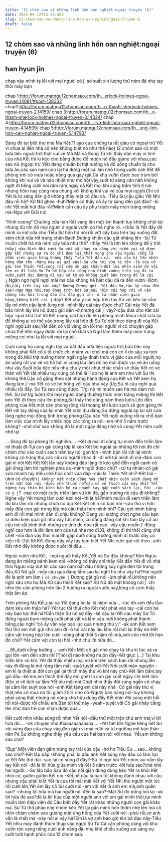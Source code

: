 ```yaml
---
title: "12 chòm sao và những linh hồn oan nghiệt:ngoại truyện (6)"
date: 2025-06-12T13:28:43Z
slug: 12-chom-sao-va-nhung-linh-hon-oan-nghietngoai-truyen-6
draft: false
---
```


## 12 chòm sao và những linh hồn oan nghiệt:ngoại truyện (6)

## han hyun jin

chap này mình tạ lỗi với mọi người có j` sơ suất xin lượng thứ ném đá nhẹ tay thôi mấy bạn
 
chap 1:http://forum.matngu12chomsao.com/th...erlock-holmes-ngoai-truyen.14091/#post-138332
chap2:http://forum.matngu12chomsao.com/th...o-thanh-sherlock-holmes-ngoai-truyen-2.14159/
chap 3:http://forum.matngu12chomsao.com/th...o-thanh-sherlock-holmes-ngoai-truyen-3.14324/
chap 4:http://forum.matngu12chomsao.com/th...-va-linh-hon-oan-nghiet-ngoai-truyen-4.14599/
chap 5:http://forum.matngu12chomsao.com/th...ung-linh-hon-oan-nghiet-ngoai-truyen-5.14793/
 
 
 
Sáng đó tại biệt thự nhà Ma Kết(11 sao của chúng ta rất giàu có ngoại trừ Yết vì chưa ai đến nhà cô nên không biết nó như thế nào),12 chòm sao có một bữa tiệc ngoài trời thật vui vẻ.Mã Mã và Song Tử khi thấy dàn máy vi tính của nhà Kết thì kì kèo cho bằng được để mượn nó đấu game với nhau,các sao nữ (ngoại trừ Yết) đang chuẩn bị thịt nướng và đồ uống chuẩn bị cho bữa ăn,các sao nam còn lại thì dựng một cái lán nhỏ trong vườn nàh Kết đề phòng trời có mưa hoặc nắng quá gay gắt.Cả khu vườn được bao trùm bởi không khí vui vẻ và náo nhiệt như mở hội vậy,suốt từ sáng căn nàh không ngớt đi tiếng cười nói râm ram,ngay cả Kết mọi khi cũng trầm tính ít nói nhưng hôm nay cũng hòa chung với không khí vui vẻ của mọi người.Chỉ có Yết là từ sáng đến giờ không thấy mặt cô đâu cả.
-Tiểu Sư,cậu giấu Yết Nhi đâu rồi hả?-Xử Nữ ghẹo
-huh?Mình có thấy cô ấy từ sáng đến giờ đâu?
-kì nhỉ Yết mất hút đâu rồi?Mình cần cậu ấy phụ trách mấy món tráng miệng mà-Ngư với Giải nói
 
“Kính coong” Chuông cửa nàh Kết vang lên một âm thanh tuy không chói tai nhưng đủ lớn để mọi người ở ngoài vườn có thể nghe rõ.
-chắc là Yết đấy để mình ra mở cửa cho-Tiểu Sư hớn hở nói rồi vứt cây búa trên tay xuống đất xém chút nữa rớt trúng chân Bạch Dương khiến cậu gắt nhặng lên
-Sư Tử muốn chết hả mà ném cây búa như thế?
-thấy Yết là tớn lên không để ý trời mây j` nữa-Bình Nhi cười
Sư vội vã chạy ra cổng với niềm vui sẽ được gặp Yết nhưng sự ra đó chỉ đem lại thất vọng cho cậu ngoài cổng là nhân viên giao hàng,không thấy Tiểu Yết đâu cả.
-mời cậu kí tên nhận hàng dùm cho
-hàng này ai gửi vậy?-Sư vừa hỏi vừa kí tên
-là của cô gái tên Thiên Yết,xong rồi cám ơn quý khách-dứt lời nhân viên đó vội lên xe đi tiếp
Sư Tử bê hộp các tông nhỏ hình vuông trên tay đi ra vườn,suốt dọc đường đi cậu cứ tò mò không biết bên trong đó là cái j`.Ngẩn ngơ nghĩ ngợi mãi mà cậu không hề biết cậu đã ra đến vườn
-Bờm đỏ,cái j` trên tay cậu vậy?-Dương Dương gọi
-Yết đâu Sư,cậu ấy chưa đến sao?-Ngư Ngư hỏi,tay đnag trộn bột
Sư mải nhìn cái hộp với vô vàn những câu hỏi trong đầu chỉ đáp gọn lỏn -ờ là nhân viên giao hàng,không biết cái j` đây?
Kết chú ý cái hộp trên tay Sư vội tiến lại cầm lấy nó nhìn cậu lạnh lùng nói
-mình lấy cái này được chứ? Cái này Yết đã bảo mình lấy  khi nó được gửi đến
-ờ,nhưng cái j` vậy?-cậu đưa cho Kết cái hộp
-quá khứ
Dứt lời Kết mang cái hộp đó lên phòng mình khóa chặt cửa lại để không ai có thể vào trong lấy cái hộp đi,Sư Tử dõi theo dáng đi của Kết nghi ngờ.Lát sau,Yết đến,cô vội vàng xin lỗi mọi người vì có chuyện gấp chưa thể đến ngay được rồi lại chỗ Giải và Ngư làm thêm mấy món tráng miệng coi như tạ lỗi với mọi người.
 
Cuối cùng họ cũng nghỉ tay và bắt đầu bữa tiệc ngoài trời,bữa tiệc này không phải Kết cố ý tổ chức chỉ nhằm vui chơi mà còn có lí do sâu xa hơn trong đó.Mùi thịt nướng thơm ngất ngây đnáh thức vị giác của mỗi người,họ ăn uống rất vui vẻ và hồ hởi vì cũng lâu lắm rồi họ mới được vui vẻ ăn uống như vậy.Suốt bữa tiệc nếu như chú ý một chút chắc chắn sẽ thấy Kết có vẻ thân với Yết rất nhiều tuy cũng có thể là lí do họ là anh em như với Sư thì không thế.Cậu cố gắng theo sát những hành động của Kết và Yết xem họ đang làm j` mà Yết có vẻ hờ hững với cậu như vậy (t/g:Sư ơi cậu nghĩ quá nhiều rồi đấy. Sư Tử:sao cũng được. T/g: nè mi muốn sao hả mà dám nói thế. Sư *bơ t/g luôn*).Khi mọi người đang thưởng thức món tráng miệng thì Kết kéo Yết đi theo cậu lên phòng,Sư thấy thế cũng bám theo luôn.Lên đến phòng của Kết,một căn phòng rộng rãi thoáng khí luôn sạch sẽ gọn gàng,thì Kết với tay đóng cửa lại nhìn Yết cười dịu dàng,Sư đứng ngoài áp tai sát cửa lắng nghe mọi động tĩnh trong phòng.Cậu bảo Yết ngồi xuống rồi ra chỗ bàn làm việc của mình lấy chiếc hộp các tông ra nói
-em nhớ 5 năm trước không?
-nhớ chứ sao không đó là một ngày đáng nhớ vô cùng-Yết mỉm cười nhớ lại
 
….Sáng đó tại phòng thí nghiệm….
-Kết ơi mai đi cùng tụi mình đến triển lãm mĩ thuật đi-Tụi con gái cùng lớp kì kèo
Kết bỏ ngoài tai những lời nói đó chỉ chăm chú vào cuốn sách trên tay nói gọn lỏn 
-mình bận rồi với lại mình không có hứng thú,các cậu rủ người khác đi
-đi với tụi mình đi mà-đám con gái nỉ nôi Kết Kết
Kết lần này không đáp lặng lẽ kéo ghế đến ngồi cạnh cô gái đnag làm thí nghiệm phía xa
-mình ngồi được chứ?
-cứ tự nhiên-cô gái vừa nhanh tay điều chế hóa chất vừa đáp
-cậu là Thiên Yết nhỉ?-Kết hỏi
-ukm có chuyện j` không?
Kết nhìn đống hóa chất nhìn cuốn sách đang mở trên mặt bàn nói
-điều chế thuốc nổ?cậu có vẻ thích cái này nhỉ?
Yết ngừng tay tháo bỏ kính bảo hộ ra nhanh tay gấp cuốn sách lại, hỏi
-cậu có ý j`?
-mai có một cuộc triển lãm vũ khí đó, gần trường nè cậu đi không?
Nghe vậy Yết mừng lắm cười tươi nói –thiệt hả?mình muốn đi xem triển lãm đó lâu lắm rồi nhưng chưa có dịp
Kết Kết nhìn cô bạn nói –cậu thú vị hơn mấy đứa con gái trong lớp,mà cậu thấp hơn mình nhỉ? Cậu gọi mình bằng anh đi rồi mai mình dẫn đi,chịu không?
Đang vui sướng chợt nghe cậu bạn ra điều kiện quái gở như vậy tức mình, cô đằng đằng sát khí túm lấy cổ áo cậu nói rất bình tĩnh nhưng có tính đe dọa rất cao
-vậy cậu muốn j` đừng nghĩ cao hơn là đòi làm anh của tui nhá mơ đi.Xì, không đi thì thôi cũng chả chết
-nói đùa vậy thôi mai 8h gặp dưới cổng trường,mình đi trước đây có việc rồi-Dứt lời Kết đứng dậy vẫy tay tạm biệt
Yết Nhi cười gọi với theo
-anh Kết nhớ đấy không được nuốt lời đâu…
 
Ngoài vườn nhà Kết.
-mọi người thấy Kết,Yết và Sư đâu không?
Kim Ngưu đang ăn miếng bánh kem nói
-không có thấy chỉ thấy Kết dẫn Yết đi vô nhà thôi
Ngưu vừa dứt lời các sao nam bắt đầu những suy nghĩ đen tối trong đầu,Xử Nữ gắt
-mấy cậu quá đáng lắm sao lại nghĩ họ như vậy hả?Hai người đó là anh em làm j` có chuyện j`
Dương gật gù nói
-ừm phải rồi,không nên nghĩ xấu cho họ.Mà Xử cậu thích Kết sao?
Xử Nữ đỏ mặt không nói j` chỉ nhìn lên căn phòng trên lầu 2 hướng ra ngoài vườn này,lòng cô cảm thấy thật ấm áp.
 
Trên phòng Ma Kết,cậu và Yết đang ôn lại kỉ niệm xưa…
-lúc đó anh đểu lắm dám kêu em thấp hả?-Yết tức tối thụi cho Kết một phát vào tay
-cái còn bé này bạo lực thế hả?Cẩn thận Sư nó sợ đấy
-kệ cậu ta-Yết cau mày
Sư Tử đứng ngoài bụm miệng cười phải vất vả lắm cậu mới không phát thành tiếng,cậu nghĩ “cô ấy vẫn vậy bạo lực quá nhưng thú vị”
-ak anh Kết xem thử thứ em mới gửi cho anh đi
-ô hô cái này lâu lắm rồi mới lại thấy nó-Kết cầm vật trong hộp lên cười
-cũng phải thôi 5 năm rồi mà,anh còn nhớ lời hẹn đó chứ?-Yết cầm vật còn lại hỏi
-nhớ chứ lời hứa đó….
 
….8h,dưới cổng trường…
-anh Kết-Một cô gái nhỏ chạy từ khu kí túc xá ra gọi lớn
-em đến sớm nhỉ?Thôi đi nào không muộn đấy-Kết giục
[…]
Tại khu triển lãm vũ khí.
Yết đã thấy nhiều loại vũ khí trên sách báo rồi nhưng lần này đi đúng là mở rộng tầm mắt
-quá tuyệt vời-Yết Nhi cười mãn nguyện
-em kì lạ thiệt ai đời con gái lại thích mấy thứ vũ khí này chứ-Kết lầm bầm,tay gãi đầu
-kệ em,em thích thế đấy em ghét lũ con gái suốt ngày chỉ biết làm điệu xì vô tích sự lắm-Yết bĩu môi nói
Chợt nhìn thấy đôi súng ngắn cô chạy lại cầm lên suýt xoa nói
-anh Kết tặng em cái này nhá
-Cô gái này thú vị thật,nếu cô mua nó tôi giảm 20% cho cô-Người bán hàng nói-tuy không phải súng thật nhưng nó cũng khá hữu dụng đấy
Kết nhìn đôi súng một hồi rồi nói-được rồi chiều em.Bán tôi thứ này
-yeah~tuyệt vời
Cô gái nhảy cẫng lên như đứa trẻ con nhận được quà….
 
Kết cười nhìn khẩu súng rồi nhìn Yết nói
-đấu thử một trận chứ anh trai,vì lời hứa đó….
-ok chuyện nhỏ.Kiaaaaaaaaaaaa…..-Yết hét lớn
Nghe tiếng hét Sư vội vàng đạp cửa chạy vào,đơn giản vì mải cười và tự ngưỡng mộ bản thân nên Pé Sư không nghe thấy yêu cầu của hai bạn nói với nhau
-Yết,em không sao chứ?
 
“Bụp”.Một viên đạn găm trúng tay trái của cậu
-hơ hơ Tiểu Sư….sao…không sao chứ?-Kết lắp bắp
-không phải lo đâu anh Kết súng này đâu có làm hại ai-Yết Nhi thở dài
-sao lại có súng ở đây?-Sư lơ ngơ hỏi
Yết nhún vai nắm lấy tay Kết nói
-đó là lời hứa giữa mình và Kết 5 năm trước
-lời hứa sao?chả nhẽ hai người…-Sư lắp bắp
Sau đó cậu nổi giận đùng đùng kéo Yết ra khỏi Kết nhìn cô, gườm gườm Kết nói
-Kết,nể cậu là bạn tôi không đánh nhau với cậu nhưng cậu phải biết Yết là của tôi mãi mãi
Kết với Yết Nhi thừ người một lúc rồi cười lớn,Yết ôm lấy cổ Sư cười nói
-em với Kết là anh em mà,anh quên sao?
-nhưng lời hứa mà hai người nói đến là sao?-Mặt Sư đỏ bừng hỏi lại
-ak lới hứa đó sao?đó là lời hứa của một người anh với em gái mình thôi,tụi mình muốn làm điệp viên đó.Cậu biết đấy Yết rất khác những người con gái khác mà.
Sư Tử thở phào nhẹ nhóm kéo Yết lại gần mình hơn thơm nhẹ lên má cô nhìn chăm chăm vào gương mặt ửng hồng của Yết cười nói
-phải rồi,vợ anh vẫn là nhất mà
-này nói ai vậy hả?Em là vợ anh bao giờ tên bá đạo này-Tiểu Yết nhíu mày đánh thùm thụp vào ngực Sư Tử
Cả căn phòng cùng với khu vườn rộn vang tiếng cười ánh nắng dịu nhẹ khẽ chiếu xuống soi sáng nụ cười tươi hạnh phúc của 12 chòm sao.